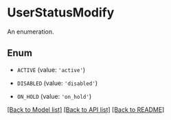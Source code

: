 # UserStatusModify

An enumeration.

## Enum

* `ACTIVE` (value: `'active'`)

* `DISABLED` (value: `'disabled'`)

* `ON_HOLD` (value: `'on_hold'`)

[[Back to Model list]](../README.md#documentation-for-models) [[Back to API list]](../README.md#documentation-for-api-endpoints) [[Back to README]](../README.md)


